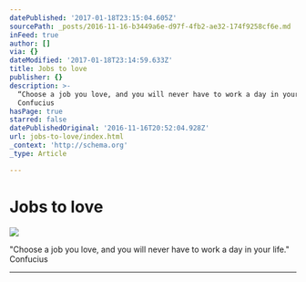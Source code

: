 ```yaml
---
datePublished: '2017-01-18T23:15:04.605Z'
sourcePath: _posts/2016-11-16-b3449a6e-d97f-4fb2-ae32-174f9258cf6e.md
inFeed: true
author: []
via: {}
dateModified: '2017-01-18T23:14:59.633Z'
title: Jobs to love
publisher: {}
description: >-
  “Choose a job you love, and you will never have to work a day in your life.”
  Confucius
hasPage: true
starred: false
datePublishedOriginal: '2016-11-16T20:52:04.928Z'
url: jobs-to-love/index.html
_context: 'http://schema.org'
_type: Article

---
```

# Jobs to love
![](https://the-grid-user-content.s3-us-west-2.amazonaws.com/94c5c9ea-4afc-4dcc-86d1-60d72c5b0ec1.jpg)

"Choose a job you love, and you will never have to work a day in your life." Confucius

---